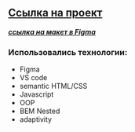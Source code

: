 ## [Ссылка на проект](https://voldemar64.github.io/mesto/)

**_[ссылка на макет в Figma](https://www.figma.com/file/2cn9N9jSkmxD84oJik7xL7/JavaScript.-Sprint-4?node-id=0%3A1)_**
### Использовались технологии:
  * Figma
  * VS code
  * semantic HTML/CSS
  * Javascript
  * OOP
  * BEM Nested
  * adaptivity
